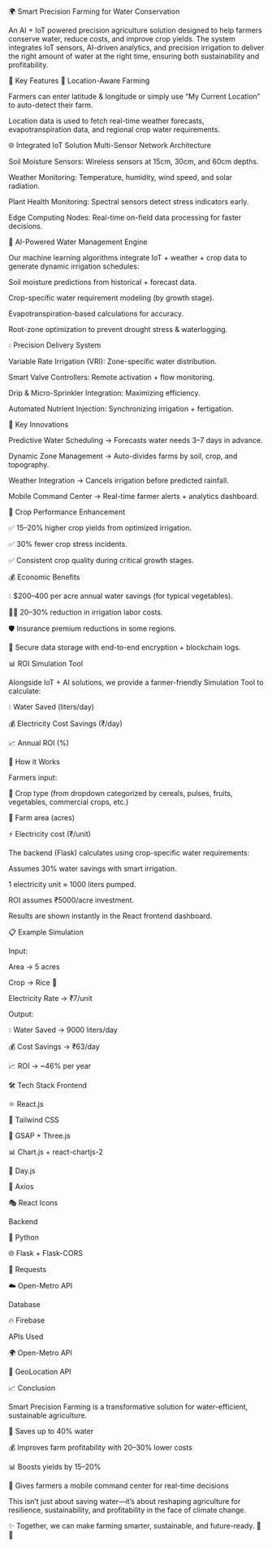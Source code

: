 🌍 Smart Precision Farming for Water Conservation

An AI + IoT powered precision agriculture solution designed to help farmers conserve water, reduce costs, and improve crop yields. The system integrates IoT sensors, AI-driven analytics, and precision irrigation to deliver the right amount of water at the right time, ensuring both sustainability and profitability.


🚜 Key Features
📍 Location-Aware Farming

Farmers can enter latitude & longitude or simply use “My Current Location” to auto-detect their farm.

Location data is used to fetch real-time weather forecasts, evapotranspiration data, and regional crop water requirements.

🌐 Integrated IoT Solution
Multi-Sensor Network Architecture

Soil Moisture Sensors: Wireless sensors at 15cm, 30cm, and 60cm depths.

Weather Monitoring: Temperature, humidity, wind speed, and solar radiation.

Plant Health Monitoring: Spectral sensors detect stress indicators early.

Edge Computing Nodes: Real-time on-field data processing for faster decisions.

🤖 AI-Powered Water Management Engine

Our machine learning algorithms integrate IoT + weather + crop data to generate dynamic irrigation schedules:

Soil moisture predictions from historical + forecast data.

Crop-specific water requirement modeling (by growth stage).

Evapotranspiration-based calculations for accuracy.

Root-zone optimization to prevent drought stress & waterlogging.

💧 Precision Delivery System

Variable Rate Irrigation (VRI): Zone-specific water distribution.

Smart Valve Controllers: Remote activation + flow monitoring.

Drip & Micro-Sprinkler Integration: Maximizing efficiency.

Automated Nutrient Injection: Synchronizing irrigation + fertigation.

🚀 Key Innovations

Predictive Water Scheduling → Forecasts water needs 3–7 days in advance.

Dynamic Zone Management → Auto-divides farms by soil, crop, and topography.

Weather Integration → Cancels irrigation before predicted rainfall.

Mobile Command Center → Real-time farmer alerts + analytics dashboard.

🌱 Crop Performance Enhancement

✅ 15–20% higher crop yields from optimized irrigation.

✅ 30% fewer crop stress incidents.

✅ Consistent crop quality during critical growth stages.

💰 Economic Benefits

💧 $200–400 per acre annual water savings (for typical vegetables).

👩‍🌾 20–30% reduction in irrigation labor costs.

🛡️ Insurance premium reductions in some regions.

🔐 Secure data storage with end-to-end encryption + blockchain logs.

📊 ROI Simulation Tool

Alongside IoT + AI solutions, we provide a farmer-friendly Simulation Tool to calculate:

💧 Water Saved (liters/day)

💰 Electricity Cost Savings (₹/day)

📈 Annual ROI (%)

🔧 How it Works

Farmers input:

🌾 Crop type (from dropdown categorized by cereals, pulses, fruits, vegetables, commercial crops, etc.)

📐 Farm area (acres)

⚡ Electricity cost (₹/unit)

The backend (Flask) calculates using crop-specific water requirements:

Assumes 30% water savings with smart irrigation.

1 electricity unit ≈ 1000 liters pumped.

ROI assumes ₹5000/acre investment.

Results are shown instantly in the React frontend dashboard.

📋 Example Simulation

Input:

Area → 5 acres

Crop → Rice 🌾

Electricity Rate → ₹7/unit

Output:

💧 Water Saved → 9000 liters/day

💰 Cost Savings → ₹63/day

📈 ROI → ~46% per year

🛠️ Tech Stack
Frontend

⚛️ React.js

🎨 Tailwind CSS

🎥 GSAP + Three.js

📊 Chart.js + react-chartjs-2

📅 Day.js

🔗 Axios

🎭 React Icons

Backend

🐍 Python

🌐 Flask + Flask-CORS

📡 Requests

☁️ Open-Metro API

Database

🔥 Firebase

APIs Used

🌍 Open-Metro API

📌 GeoLocation API


📈 Conclusion

Smart Precision Farming is a transformative solution for water-efficient, sustainable agriculture.

🌱 Saves up to 40% water

💰 Improves farm profitability with 20–30% lower costs

📊 Boosts yields by 15–20%

📲 Gives farmers a mobile command center for real-time decisions

This isn’t just about saving water—it’s about reshaping agriculture for resilience, sustainability, and profitability in the face of climate change.

✨ Together, we can make farming smarter, sustainable, and future-ready. 🚜💧
